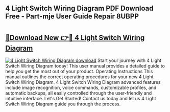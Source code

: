 ## 4 Light Switch Wiring Diagram PDF Download Free - Part-mje User Guide Repair 8UBPP

# <h2><a href="http://dfuehyr.blite.top/?on=4+Light+Switch+Wiring+Diagram">🔗Download New 👉🔴 4 Light Switch Wiring Diagram</a></h2>

[![4 Light Switch Wiring Diagram download](https://i.imgur.com/lujVjoI.png)](http://dfuehyr.blite.top/?on=4+Light+Switch+Wiring+Diagram)
Start your journey with 4 Light Switch Wiring Diagram today! This user manual provides a detailed guide to help you get the most out of your product. Operating Instructions This manual outlines the correct operating procedures for your new 4 Light Switch Wiring Diagram. 4 Light Switch Wiring Diagram advanced features include image recognition, voice commands, customizable profiles, and automatic backups, all easily controlled through the user-friendly and intuitive interface. Let's Get Started! Contact us today and let us 4 Light Switch Wiring Diagram guide you through the process.
